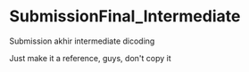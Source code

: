 # SubmissionFinal_Intermediate
Submission akhir intermediate dicoding

Just make it a reference, guys, don't copy it
